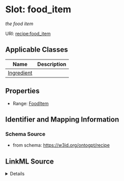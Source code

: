 # Slot: food_item
_the food item_


URI: [recipe:food_item](http://w3id.org/ontogpt/recipe/food_item)



<!-- no inheritance hierarchy -->




## Applicable Classes

| Name | Description |
| --- | --- |
[Ingredient](Ingredient.md) | 






## Properties

* Range: [FoodItem](FoodItem.md)







## Identifier and Mapping Information







### Schema Source


* from schema: https://w3id.org/ontogpt/recipe




## LinkML Source

<details>
```yaml
name: food_item
description: the food item
from_schema: https://w3id.org/ontogpt/recipe
rank: 1000
alias: food_item
domain_of:
- Ingredient
range: FoodItem

```
</details>